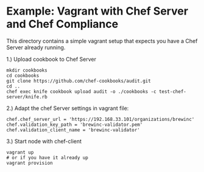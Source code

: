 # Example: Vagrant with Chef Server and Chef Compliance

This directory contains a simple vagrant setup that expects you have a Chef Server already running.

1.) Upload cookbook to Chef Server

```
mkdir cookbooks
cd cookbooks
git clone https://github.com/chef-cookbooks/audit.git
cd ..
chef exec knife cookbook upload audit -o ./cookbooks -c test-chef-server/knife.rb
```

2.) Adapt the chef Server settings in vagrant file:

```
chef.chef_server_url = 'https://192.168.33.101/organizations/brewinc'
chef.validation_key_path = 'brewinc-validator.pem'
chef.validation_client_name = 'brewinc-validator'
```

3.) Start node with chef-client

```
vagrant up
# or if you have it already up
vagrant provision
```
